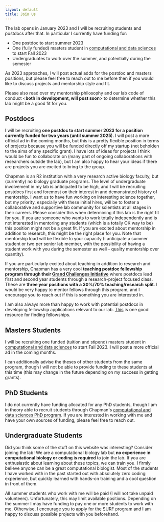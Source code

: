 ```yaml
---
layout: default
title: Join Us
---
```


The lab opens in January 2023 and I will be recruiting students and postdocs after that. 
In particular I currently have funding for:

 - One postdoc to start summer 2023
 - One (fully funded) masters student in [computational and data sciences](https://www.chapman.edu/scst/graduate/ms-computational-science.aspx)
to start Fall 2023
 - Undergraduates to work over the summer, and potentially during the semester
 
As 2023 approaches, I will post actual adds for the postdoc and masters positions, but
please feel free to reach out to me before then if you would like to discuss projects
and mentorship style and fit. 

Please also read over my mentorship philosophy and our lab code of conduct <**both in development, will post soon**>
to determine whether this lab might be a good fit for you.

## Postdocs

I will be recruiting **one postdoc to start summer 2023 for a position currently funded for two years (until summer 2025)**. I will post a more official ad in the coming months, but this is a pretty flexible position in terms of projects because you will be funded directly off my startup (not beholden to the aims of any specific grant). I have lots of ideas for projects I think would be fun to collaborate on (many part of ongoing collaborations with researchers outside the lab), but I am also happy to hear your ideas if there are projects you are excited to bring to the group.

Chapman is an R2 institution with a very research active biology faculty, but (currently) no biology graduate programs. The level of undergraduate involvement in my lab is anticipated to be high, and I will be recruiting postdocs first and foremost on their interest in and demonstrated history of mentorship. I want us to have fun working on interesting science together, but my priority, especially with these initial hires, will be to foster a collaborative and supportive lab community for scientists at all stages in their careers. Please consider this when determining if this lab is the right fit for you. If you are someone who wants to work totally independently and is not interested in mentoring any students (which is a totally OK way to be) this position might not be a great fit. If you are excited about mentorship in addition to research, this might be the right place for you. Note that mentorship load will be flexible to your capacity (I anticipate a summer student or two per senior lab member, with the possibility of having a student work with you during the semester as well - quality mentorship over quantity).

If you are particularly excited about teaching in addition to research and mentorship, Chapman has a very cool **teaching postdoc fellowship program through their [Grand Challenges Initiative](https://www.chapman.edu/about/our-home/keck-center/gci/index.aspx)** where postdocs lead first and second year students through a research-project focused class. These are **three year positions with a 30%/70% teaching/research split**. I would be very happy to mentor fellows through this program, and I encourage you to reach out if this is something you are interested in.

I am also always more than happy to work with potential postdocs in developing fellowship applications relevant to our lab. [This](https://research.jhu.edu/rdt/funding-opportunities/postdoctoral/) is one good resource for finding fellowships.

## Masters Students

I will be recruiting one funded (tuition and stipend) masters student in [computational and data sciences](https://www.chapman.edu/scst/graduate/ms-computational-science.aspx)
to start Fall 2023. I will post a more official ad in the coming months. 

I can additionally advise the theses of other students from the same program, though I will not be able to provide funding to these students at this time (this may change in the future depending on my success in getting grants).

## PhD Students

I do not currently have funding allocated for any PhD students, though I am in theory able to recruit students through Chapman's [computational and data sciences PhD program](https://www.chapman.edu/scst/graduate/phd-computational-science.aspx). If you are interested in working with me and have your own sources of funding, please feel free to reach out.

## Undergraduate Students

Did you think some of the stuff on this website was interesting? Consider joining the lab! We are a computational biology lab but **no experience in computational biology or coding is required** to join the lab. If you are enthusiastic about learning about these topics, we can train you. I firmly believe anyone can be a great computational biologist. Most of the students I have worked with in the past started out with absolutely zero coding experience, but quickly learned with hands-on training and a cool question in front of them. 

All summer students who work with me will be paid (I will not take unpaid volunteers). Unfortunately, this may limit available positions. Depending on the summer I may have funding to pay one or more students to work with me. Otherwise, I encourage you to apply for the [SURF program](https://www.chapman.edu/research/center-for-undergraduate-excellence/surf-program.aspx) and I am happy to discuss possible projects with you beforehand.  

